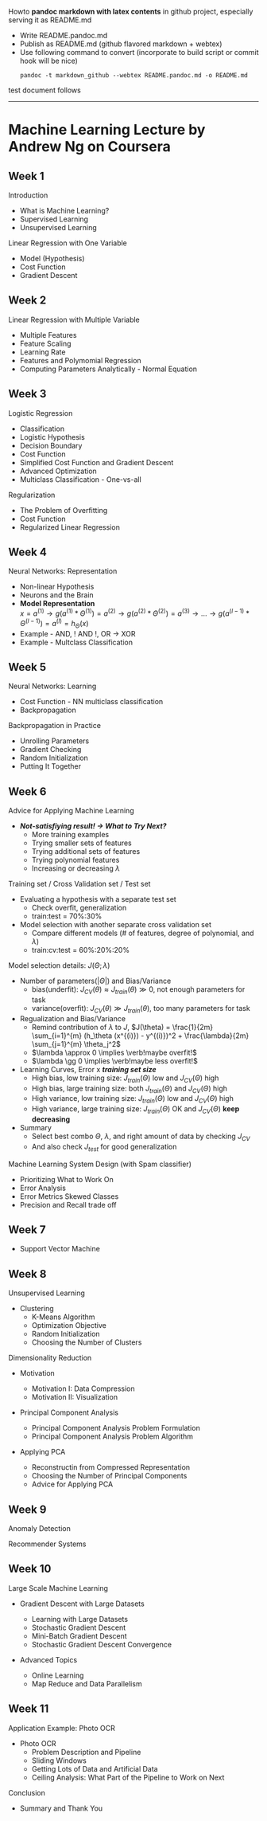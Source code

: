 Howto **pandoc markdown with latex contents** in github project,
especially serving it as README.md

* Write README.pandoc.md
* Publish as README.md (github flavored markdown + webtex)
* Use following command to convert (incorporate to build script or commit hook will be nice)<br/>
    ```shell
    pandoc -t markdown_github --webtex README.pandoc.md -o README.md
    ```

test document follows

___

# Machine Learning Lecture by Andrew Ng on Coursera

## Week 1

Introduction

* What is Machine Learning?
* Supervised Learning
* Unsupervised Learning

Linear Regression with One Variable

* Model (Hypothesis)
* Cost Function
* Gradient Descent

## Week 2

Linear Regression with Multiple Variable

* Multiple Features
* Feature Scaling
* Learning Rate
* Features and Polymomial Regression
* Computing Parameters Analytically - Normal Equation

## Week 3

Logistic Regression

* Classification
* Logistic Hypothesis
* Decision Boundary
* Cost Function
* Simplified Cost Function and Gradient Descent
* Advanced Optimization
* Multiclass Classification - One-vs-all

Regularization

* The Problem of Overfitting
* Cost Function
* Regularized Linear Regression

## Week 4

Neural Networks: Representation

* Non-linear Hypothesis
* Neurons and the Brain
* **Model Representation**
  <br/>
  $x = a^{(1)} \to
  g(a^{(1)} * \Theta^{(1)}) = a^{(2)} \to
  g(a^{(2)} * \Theta^{(2)}) = a^{(3)} \to
      ... \to
  g(a^{(l-1)} * \Theta^{(l-1)}) = a^{(l)} = h_\Theta(x)$
* Example - AND, ! AND !, OR -> XOR
* Example - Multclass Classification

## Week 5

Neural Networks: Learning

* Cost Function - NN multiclass classification
* Backpropagation

Backpropagation in Practice

* Unrolling Parameters
* Gradient Checking
* Random Initialization
* Putting It Together

## Week 6

Advice for Applying Machine Learning

* ___Not-satisfiying result! -> What to Try Next?___
    * More training examples
    * Trying smaller sets of features
    * Trying additional sets of features
    * Trying polynomial features
    * Increasing or decreasing $\lambda$

Training set / Cross Validation set / Test set

* Evaluating a hypothesis with a separate test set
    * Check overfit, generalization
    * train:test = 70%:30%
* Model selection with another separate cross validation set
    * Compare different models (# of features, degree of polynomial, and $\lambda$)
    * train:cv:test = 60%:20%:20%

Model selection details: $J(\Theta;\lambda)$

* Number of parameters($|\Theta|$) and Bias/Variance
    * bias(underfit): $J_{CV}(\theta) \approx J_{train}(\theta) \gg 0$, not enough parameters for task
    * variance(overfit): $J_{CV}(\theta) \gg J_{train}(\theta)$, too many parameters for task
* Regualization and Bias/Variance
    * Remind contribution of $\lambda$ to $J$,
    $J(\theta) = \frac{1}{2m} \sum_{i=1}^{m} (h_\theta (x^{(i)}) - y^{(i)})^2 + \frac{\lambda}{2m} \sum_{j=1}^{m} \theta_j^2$
    * $\lambda \approx 0 \implies \verb!maybe overfit!$
    * $\lambda \gg 0 \implies \verb!maybe less overfit!$
* Learning Curves,  Error x ___training set size___
    * High bias, low training size: $J_{train}(\Theta)$ low and $J_{CV}(\Theta)$ high
    * High bias, large training size: both $J_{train}(\Theta)$ and $J_{CV}(\Theta)$ high
    * High variance, low training size: $J_{train}(\Theta)$ low and $J_{CV}(\Theta)$ high
    * High variance, large training size: $J_{train}(\Theta)$ OK and $J_{CV}(\Theta)$ __keep decreasing__
* Summary
    * Select best combo $\Theta$, $\lambda$, and right amount of data by checking $J_{CV}$
    * And also check $J_{test}$ for good generalization

Machine Learning System Design (with Spam classifier)

* Prioritizing What to Work On
* Error Analysis
* Error Metrics Skewed Classes
* Precision and Recall trade off

## Week 7

* Support Vector Machine

## Week 8

Unsupervised Learning

* Clustering
  * K-Means Algorithm
  * Optimization Objective
  * Random Initialization
  * Choosing the Number of Clusters

Dimensionality Reduction

* Motivation
  * Motivation I: Data Compression
  * Motivation II: Visualization

* Principal Component Analysis
  * Principal Component Analysis Problem Formulation
  * Principal Component Analysis Problem Algorithm

* Applying PCA
  * Reconstructin from Compressed Representation
  * Choosing the Number of Principal Components
  * Advice for Applying PCA

## Week 9

Anomaly Detection

Recommender Systems

## Week 10

Large Scale Machine Learning

* Gradient Descent with Large Datasets
  * Learning with Large Datasets
  * Stochastic Gradient Descent
  * Mini-Batch Gradient Descent
  * Stochastic Gradient Descent Convergence

* Advanced Topics
  * Online Learning
  * Map Reduce and Data Parallelism

## Week 11

Application Example: Photo OCR

* Photo OCR
  * Problem Description and Pipeline
  * Sliding Windows
  * Getting Lots of Data and Artificial Data
  * Ceiling Analysis: What Part of the Pipeline to Work on Next

Conclusion

* Summary and Thank You
